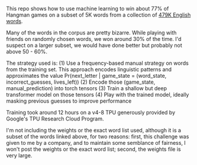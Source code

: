 This repo shows how to use machine learning to win about 77% of Hangman games on a subset of 5K words from a collection of [479K English words](https://github.com/dwyl/english-words/tree/master). 

Many of the words in the corpus are pretty bizarre. While playing with friends on randomly chosen words, we won around 30% of the time. I'd suspect on a larger subset, we would have done
better but probably not above 50 - 60%. 

The strategy used is:
(1) Use a frequency-based manual strategy on words from the training set. This approach encodes linguistic patterns and approximates the value Pr(next_letter | game_state = (word_state, incorrect_guesses, lives_left))
(2) Encode those (game_state, manual_prediction) into torch tensors
(3) Train a shallow but deep transformer model on those tensors
(4) Play with the trained model, ideally masking previous guesses to improve performance

Training took around 12 hours on a v4-8 TPU generously provided by Google's TPU Research Cloud Program.

I'm not including the weights or the exact word list used, although it is a subset of the words linked above, for two reasons: first, this challenge was given to me by a company, and to 
maintain some semblance of fairness, I won't post the weights or the exact word list; second, the weights file is very large.

